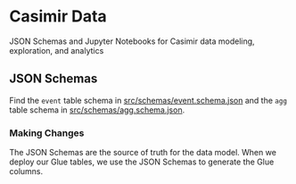 # Casimir Data

JSON Schemas and Jupyter Notebooks for Casimir data modeling, exploration, and analytics

## JSON Schemas

Find the `event` table schema in [src/schemas/event.schema.json](src/schemas/event.schema.json) and the `agg` table schema in [src/schemas/agg.schema.json](src/schemas/agg.schema.json).

### Making Changes

The JSON Schemas are the source of truth for the data model. When we deploy our Glue tables, we use the JSON Schemas to generate the Glue columns.


